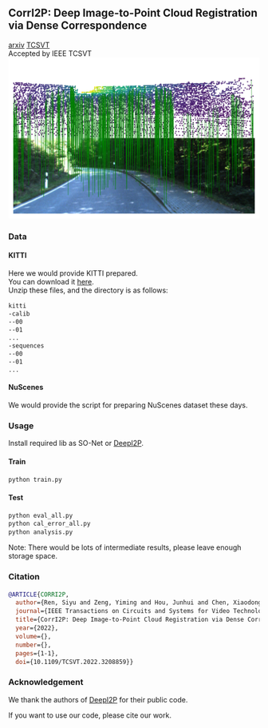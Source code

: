 ## CorrI2P: Deep Image-to-Point Cloud Registration via Dense Correspondence  
[arxiv](https://arxiv.org/pdf/2207.05483.pdf)  [TCSVT](https://ieeexplore.ieee.org/document/9900350)  
Accepted by IEEE TCSVT  
![Correspondence](pic/correspondence_ours.png)  
### Data  
#### KITTI
Here we would provide KITTI prepared.  
You can download it [here](https://tjueducn-my.sharepoint.com/:f:/g/personal/rsy6318_tju_edu_cn/Ejuy4n_OeuFPkayDWnOwRmgBRnR2z_pltD2uv0F6LHYN_Q?e=7506Ug).  
Unzip these files, and the directory is as follows:  
```
kitti
-calib
--00
--01
...
-sequences
--00
--01
...
```
#### NuScenes  
We would provide the script for preparing NuScenes dataset these days.  
### Usage
Install required lib as SO-Net or [DeepI2P](https://github.com/lijx10/DeepI2P/tree/main/models/index_max_ext).
#### Train
```sh
python train.py
```
#### Test
```sh
python eval_all.py
python cal_error_all.py
python analysis.py
```
Note: There would be lots of intermediate results, please leave enough storage space.  
  
### Citation
```bibtex
@ARTICLE{CORRI2P,
  author={Ren, Siyu and Zeng, Yiming and Hou, Junhui and Chen, Xiaodong},
  journal={IEEE Transactions on Circuits and Systems for Video Technology}, 
  title={CorrI2P: Deep Image-to-Point Cloud Registration via Dense Correspondence}, 
  year={2022},
  volume={},
  number={},
  pages={1-1},
  doi={10.1109/TCSVT.2022.3208859}}
```

### Acknowledgement
We thank the authors of [DeepI2P](https://github.com/lijx10/DeepI2P) for their public code.

If you want to use our code, please cite our work.

